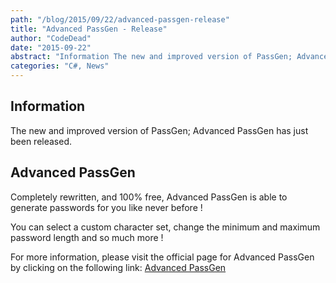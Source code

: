 ```yaml
---
path: "/blog/2015/09/22/advanced-passgen-release"
title: "Advanced PassGen - Release"
author: "CodeDead"
date: "2015-09-22"
abstract: "Information The new and improved version of PassGen; Advanced PassGen has just been released. Advanced PassGen Completely rewritten, and 100% free, Advanced PassGen is able to generate passwords for you like never before ! You can select a custom character set, change..."
categories: "C#, News"
---
```

## Information

The new and improved version of PassGen; Advanced PassGen has just been released.

## Advanced PassGen

Completely rewritten, and 100% free, Advanced PassGen is able to generate passwords for you like never before !

You can select a custom character set, change the minimum and maximum password length and so much more !

For more information, please visit the official page for Advanced PassGen by clicking on the following link:
<a href="/software/advanced-passagen">Advanced PassGen</a>
